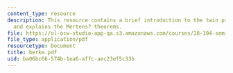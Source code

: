 ```yaml
---
content_type: resource
description: This resource contains a brief introduction to the twin prime conjecture,
  and explains the Mertens? theorems.
file: https://ol-ocw-studio-app-qa.s3.amazonaws.com/courses/18-104-seminar-in-analysis-applications-to-number-theory-fall-2006/ba06bc66574b1ea6affcaec23ef5c33b_berke.pdf
file_type: application/pdf
resourcetype: Document
title: berke.pdf
uid: ba06bc66-574b-1ea6-affc-aec23ef5c33b
---
```

